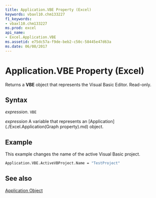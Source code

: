```yaml
---
title: Application.VBE Property (Excel)
keywords: vbaxl10.chm133227
f1_keywords:
- vbaxl10.chm133227
ms.prod: excel
api_name:
- Excel.Application.VBE
ms.assetid: e75dc57a-f9de-beb2-c50c-58445e47d63a
ms.date: 06/08/2017
---
```



# Application.VBE Property (Excel)

Returns a  **VBE** object that represents the Visual Basic Editor. Read-only.


## Syntax

 _expression_. `VBE`

 _expression_ A variable that represents an [Application](./Excel.Application(Graph property).md) object.


## Example

This example changes the name of the active Visual Basic project.


```vb
Application.VBE.ActiveVBProject.Name = "TestProject"
```


## See also


[Application Object](Excel.Application(object).md)

